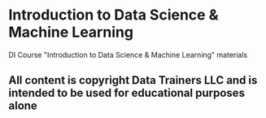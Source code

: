 # Introduction to Data Science & Machine Learning
DI Course "Introduction to Data Science & Machine Learning" materials

## All content is copyright Data Trainers LLC and is intended to be used for educational purposes alone
